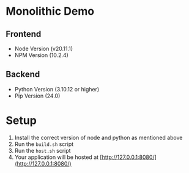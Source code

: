# Monolithic Demo

## Frontend

- Node Version (v20.11.1)
- NPM Version (10.2.4)

## Backend

- Python Version (3.10.12 or higher)
- Pip Version (24.0)

# Setup

1. Install the correct version of node and python as mentioned above
2. Run the `build.sh` script
3. Run the `host.sh` script
4. Your application will be hosted at [http://127.0.0.1:8080/](http://127.0.0.1:8080/)